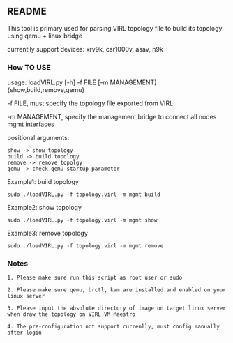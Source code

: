 ## README
This tool is primary used for parsing VIRL topology file to build its topology using qemu + linux bridge

currentlly support devices: xrv9k, csr1000v, asav, n9k

### How TO USE

usage: loadVIRL.py [-h] -f FILE [-m MANAGEMENT] {show,build,remove,qemu}

-f FILE, must specify the topology file exported from VIRL


-m MANAGEMENT, specify the management bridge to connect all nodes mgmt interfaces


positional arguments: 

	show -> show topology	
	build -> build topology
	remove -> remove topolgy
	qemu -> check qemu startup parameter

Example1: build topology


 	sudo ./loadVIRL.py -f topology.virl -m mgmt build

Example2: show topology


 	sudo ./loadVIRL.py -f topology.virl -m mgmt show

Example3: remove topology


 	sudo ./loadVIRL.py -f topology.virl -m mgmt remove
  

### Notes
	1. Please make sure run this script as root user or sudo

	2. Please make sure qemu, brctl, kvm are installed and enabled on your linux server

	3. Please input the absolute directory of image on target linux server when draw the topology on VIRL VM Maestro

	4. The pre-configuration not support currenlly, must config manually after login
